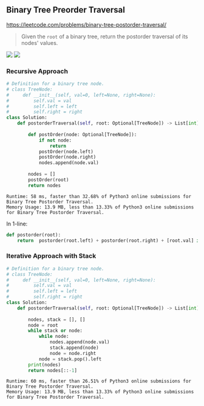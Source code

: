 ## Binary Tree Preorder Traversal
https://leetcode.com/problems/binary-tree-postorder-traversal/
> Given the `root` of a binary tree, return the postorder traversal of its nodes' values.

<img src="https://leetcode.com/problems/binary-tree-preorder-traversal/Figures/145_transverse.png" />

<img src="https://miro.medium.com/max/640/0*najybdVtx7wCsu_u.gif" />

### Recursive Approach
```python
# Definition for a binary tree node.
# class TreeNode:
#     def __init__(self, val=0, left=None, right=None):
#         self.val = val
#         self.left = left
#         self.right = right
class Solution:
    def postorderTraversal(self, root: Optional[TreeNode]) -> List[int]:
        
        def postOrder(node: Optional[TreeNode]):
            if not node:
                return
            postOrder(node.left)
            postOrder(node.right)
            nodes.append(node.val)
            
        nodes = []
        postOrder(root)
        return nodes
```
```
Runtime: 58 ms, faster than 32.68% of Python3 online submissions for Binary Tree Postorder Traversal.
Memory Usage: 13.9 MB, less than 13.33% of Python3 online submissions for Binary Tree Postorder Traversal.
```
In 1-line:
```python
def postorder(root):
    return  postorder(root.left) + postorder(root.right) + [root.val] if root else []
```

### Iterative Approach with Stack
```python
# Definition for a binary tree node.
# class TreeNode:
#     def __init__(self, val=0, left=None, right=None):
#         self.val = val
#         self.left = left
#         self.right = right
class Solution:
    def postorderTraversal(self, root: Optional[TreeNode]) -> List[int]:
        
        nodes, stack = [], []
        node = root
        while stack or node:
            while node:
                nodes.append(node.val)
                stack.append(node)
                node = node.right
            node = stack.pop().left
        print(nodes)
        return nodes[::-1]
```
```
Runtime: 60 ms, faster than 26.51% of Python3 online submissions for Binary Tree Postorder Traversal.
Memory Usage: 13.9 MB, less than 13.33% of Python3 online submissions for Binary Tree Postorder Traversal.
```
